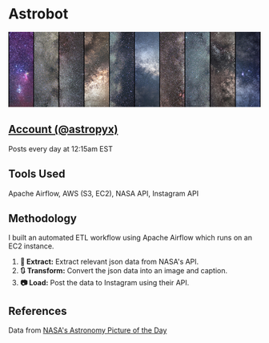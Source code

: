 # Astrobot
<img src="./images/banner.jpg" width="1250" />

## [Account (@astropyx)](https://www.instagram.com/astropyx/)

Posts every day at 12:15am EST

## Tools Used
Apache Airflow, AWS (S3, EC2), NASA API, Instagram API

## Methodology
I built an automated ETL workflow using Apache Airflow which runs on an EC2 instance.
1. **📜 Extract:** Extract relevant json data from NASA's API.
2. **🔃 Transform:** Convert the json data into an image and caption.
3. **📷 Load:** Post the data to Instagram using their API.

## References
Data from [NASA's Astronomy Picture of the Day](https://apod.nasa.gov/apod/astropix.html)
